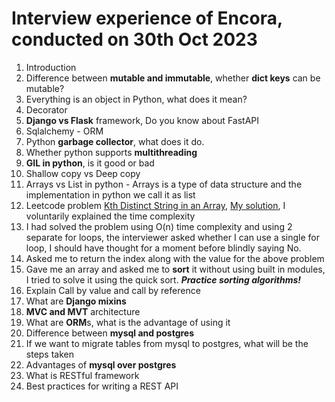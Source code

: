 # Interview experience of Encora, conducted on 30th Oct 2023
 1. Introduction
 2. Difference between **mutable and immutable**, whether **dict keys** can be mutable?
 3. Everything is an object in Python, what does it mean?
 4. Decorator
 5. **Django vs Flask** framework, Do you know about FastAPI
 6. Sqlalchemy - ORM
 7. Python **garbage collector**, what does it do.
 8. Whether python supports **multithreading**
 9. **GIL in python**, is it good or bad
 10. Shallow copy vs Deep copy
 11. Arrays vs List in python - Arrays is a type of data structure and the implementation in python we call it as list
 12. Leetcode problem [Kth Distinct String in an Array](https://leetcode.com/problems/kth-distinct-string-in-an-array), [My solution](https://leetcode.com/problems/kth-distinct-string-in-an-array/submissions/1087740454/), I voluntarily explained the time complexity
 13. I had solved the problem using O(n) time complexity and using 2 separate for loops, the interviewer asked whether I can use a single for loop, I should have thought for a moment before blindly saying No.
 14. Asked me to return the index along with the value for the above problem
 15. Gave me an array and asked me to **sort** it without using built in modules, I tried to solve it using the quick sort. **_Practice sorting algorithms!_**
 16. Explain Call by value and call by reference
 17. What are **Django mixins**
 18. **MVC and MVT** architecture
 19. What are **ORM**s, what is the advantage of using it
 20. Difference between **mysql and postgres**
 21. If we want to migrate tables from mysql to postgres, what will be the steps taken
 22. Advantages of **mysql over postgres**
 23. What is RESTful framework
 24. Best practices for writing a REST API
     
